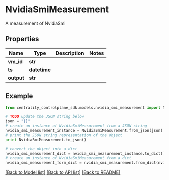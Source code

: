 # NvidiaSmiMeasurement

A measurement of NvidiaSmi

## Properties
Name | Type | Description | Notes
------------ | ------------- | ------------- | -------------
**vm_id** | **str** |  | 
**ts** | **datetime** |  | 
**output** | **str** |  | 

## Example

```python
from centrality_controlplane_sdk.models.nvidia_smi_measurement import NvidiaSmiMeasurement

# TODO update the JSON string below
json = "{}"
# create an instance of NvidiaSmiMeasurement from a JSON string
nvidia_smi_measurement_instance = NvidiaSmiMeasurement.from_json(json)
# print the JSON string representation of the object
print NvidiaSmiMeasurement.to_json()

# convert the object into a dict
nvidia_smi_measurement_dict = nvidia_smi_measurement_instance.to_dict()
# create an instance of NvidiaSmiMeasurement from a dict
nvidia_smi_measurement_form_dict = nvidia_smi_measurement.from_dict(nvidia_smi_measurement_dict)
```
[[Back to Model list]](../README.md#documentation-for-models) [[Back to API list]](../README.md#documentation-for-api-endpoints) [[Back to README]](../README.md)



